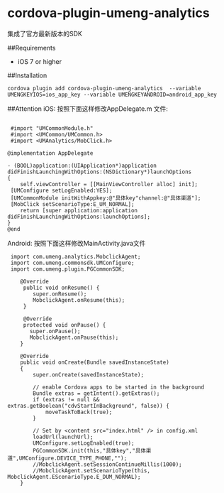 # cordova-plugin-umeng-analytics
集成了官方最新版本的SDK

##Requirements

 - iOS 7 or higher

##Installation

    cordova plugin add cordova-plugin-umeng-analytics  --variable UMENGKEYIOS=ios_app_key --variable UMENGKEYANDROID=android_app_key

##Attention
iOS:
按照下面这样修改AppDelegate.m 文件:
```

 #import "UMCommonModule.h" 
 #import <UMCommon/UMCommon.h> 
 #import <UMAnalytics/MobClick.h>

@implementation AppDelegate

- (BOOL)application:(UIApplication*)application didFinishLaunchingWithOptions:(NSDictionary*)launchOptions
{
    self.viewController = [[MainViewController alloc] init]; 
 [UMConfigure setLogEnabled:YES];
 [UMCommonModule initWithAppkey:@"具体key"channel:@"具体渠道"]; 
 [MobClick setScenarioType:E_UM_NORMAL];
    return [super application:application didFinishLaunchingWithOptions:launchOptions];
}  
@end
```

Android:
按照下面这样修改MainActivity.java文件
```
 import com.umeng.analytics.MobclickAgent; 
 import com.umeng.commonsdk.UMConfigure; 
 import com.umeng.plugin.PGCommonSDK;

    @Override 
     public void onResume() { 
        super.onResume();
        MobclickAgent.onResume(this);
     } 

     @Override 
     protected void onPause() { 
       super.onPause(); 
       MobclickAgent.onPause(this);
    } 

    @Override
    public void onCreate(Bundle savedInstanceState)
    {
        super.onCreate(savedInstanceState);

        // enable Cordova apps to be started in the background
        Bundle extras = getIntent().getExtras();
        if (extras != null && extras.getBoolean("cdvStartInBackground", false)) {
            moveTaskToBack(true);
        }

        // Set by <content src="index.html" /> in config.xml
        loadUrl(launchUrl);
        UMConfigure.setLogEnabled(true); 
        PGCommonSDK.init(this,"具体key","具体渠道",UMConfigure.DEVICE_TYPE_PHONE,"");
        //MobclickAgent.setSessionContinueMillis(1000);
        //MobclickAgent.setScenarioType(this, MobclickAgent.EScenarioType.E_DUM_NORMAL);
    }

 ``` 